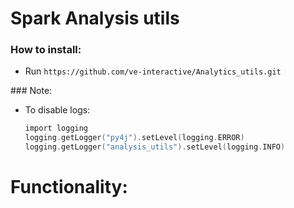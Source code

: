 # Spark Analysis utils


### How to install: 
 - Run `https://github.com/ve-interactive/Analytics_utils.git`  
 
 
### Note:
 - To disable logs:
     ```a
    import logging
    logging.getLogger("py4j").setLevel(logging.ERROR)
    logging.getLogger("analysis_utils").setLevel(logging.INFO)
     ```
     
# Functionality:

